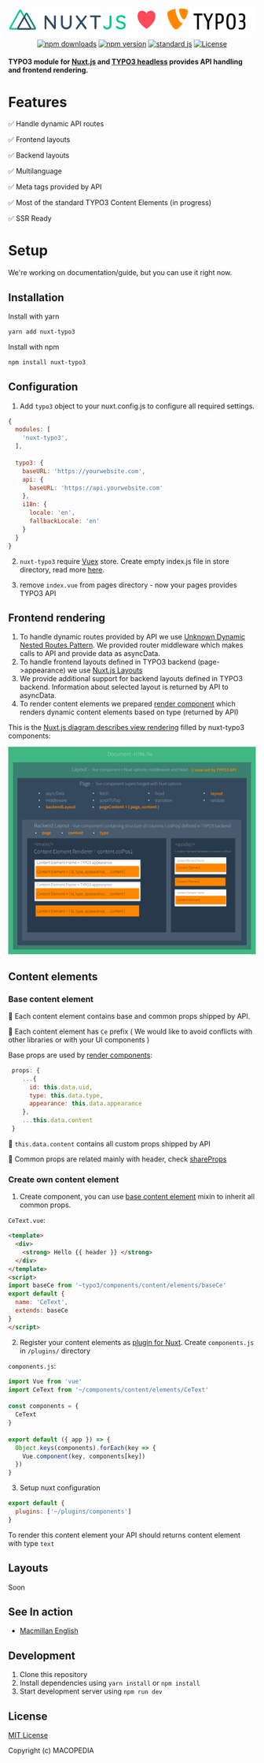 <p align="center">
  <img align="center" width="500" src="docs/static/nuxt_typo3.svg" alt="nuxt-typo3">
</p>
<p align="center">
  <a href="https://npmjs.com/package/nuxt-typo3"><img src="https://img.shields.io/npm/v/nuxt-typo3/latest.svg?style=flat-square" alt="npm downloads"></a>
  <a href="https://npmjs.com/package/nuxt-typo3"><img src="https://img.shields.io/npm/dt/nuxt-typo3.svg?style=flat-square" alt="npm version"></a>
  <a href="https://standardjs.com"><img src="https://img.shields.io/badge/code_style-standard-brightgreen.svg?style=flat-square" alt="standard js"></a>
  <a href="https://www.npmjs.com/package/nuxt-typo3"><img src="https://img.shields.io/npm/l/nuxt-typo3.svg?style=flat-square" alt="License"></a>
</p>

#### TYPO3 module for [Nuxt.js](https://nuxtjs.org) and [TYPO3 headless](https://github.com/TYPO3-Initiatives/headless) provides API handling and frontend rendering.  

# Features

✅ Handle dynamic API routes

✅ Frontend layouts

✅ Backend layouts

✅ Multilanguage

✅ Meta tags provided by API

✅ Most of the standard TYPO3 Content Elements (in progress)

✅ SSR Ready

# Setup

We're working on documentation/guide, but you can use it right now.

## Installation 

Install with yarn 

```sh
yarn add nuxt-typo3
```

Install with npm

```sh
npm install nuxt-typo3
```

## Configuration

1. Add ```typo3``` object to your nuxt.config.js to configure all required settings. 

```js
{
  modules: [
    'nuxt-typo3',
  ],

  typo3: {
    baseURL: 'https://yourwebsite.com',
    api: {
      baseURL: 'https://api.yourwebsite.com'
    },
    i18n: {
      locale: 'en',
      fallbackLocale: 'en'
    }
  }
}
```

2. `nuxt-typo3` require [Vuex](https://vuex.vuejs.org/) store. Create empty index.js file in store directory, read more [here](https://nuxtjs.org/guide/vuex-store).

3. remove `index.vue` from pages directory - now your pages provides TYPO3 API

## Frontend rendering

1. To handle dynamic routes provided by API we use [Unknown Dynamic Nested Routes Pattern](https://nuxtjs.org/guide/routing#unknown-dynamic-nested-routes). We provided router middleware which makes calls to API and provide data as asyncData. 
2. To handle frontend layouts defined in TYPO3 backend (page->appearance) we use [Nuxt.js Layouts](https://nuxtjs.org/guide/views#layouts)
3. We provide additional support for backend layouts defined in TYPO3 backend. Information about selected layout is returned by API to asyncData. 
4. To render content elements we prepared [render component](lib/templates/components/content/CeRenderer.js) which renders dynamic content elements based on type (returned by API)

This is the [Nuxt.js diagram describes view rendering](https://nuxtjs.org/guide/views) filled by nuxt-typo3 components:

![view-scheme](docs/static/view.png)

## Content elements

### Base content element

📍 Each content element contains base and common props shipped by API. 

📍 Each content element has `Ce` prefix ( We would like to avoid conflicts with other libraries or with your UI components )


Base props are used by [render components](lib/templates/components/content/CeDynamic.js): 

```js
 props: {
    ...{
      id: this.data.uid,
      type: this.data.type,
      appearance: this.data.appearance
    },
    ...this.data.content
 }
```

📍 ```this.data.content``` contains all custom props shipped by API

📍 Common props are related mainly with header, check [shareProps](lib/templates/components/mixins/../content/mixins/shareProps.js)

### Create own content element 

1. Create component, you can use [base content element](lib/templates/components/content/mixins/baseCe.js) mixin to inherit all common props. 

`CeText.vue`:

```html
<template>
  <div>
    <strong> Hello {{ header }} </strong>
  </div>
</template>
<script>
import baseCe from '~typo3/components/content/elements/baseCe'
export default {
  name: 'CeText',
  extends: baseCe
}
</script>
```

2. Register your content elements as [plugin for Nuxt](https://nuxtjs.org/guide/plugins/). Create `components.js` in `/plugins/` directory   

`components.js`:
   
```js
import Vue from 'vue'
import CeText from '~/components/content/elements/CeText'

const components = {
  CeText
}

export default ({ app }) => {
  Object.keys(components).forEach(key => {
    Vue.component(key, components[key])
  })
}
```

3. Setup nuxt configuration

```js
export default {
  plugins: ['~/plugins/components']
}
```


To render this content element your API should returns content element with type `text`

## Layouts

Soon

## See In action

+ [Macmillan English](https://www2.macmillanenglish.com)

## Development

1. Clone this repository
2. Install dependencies using `yarn install` or `npm install`
3. Start development server using `npm run dev`

## License

[MIT License](./LICENSE)

Copyright (c) MACOPEDIA

